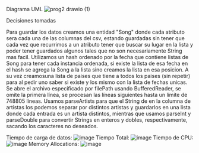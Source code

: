 Diagrama UML
![prog2 drawio (1)](https://github.com/santiurru/Obligatorio_PROG2_Camacho_Urrutia/assets/169061259/9c408847-2b4f-4d48-87de-b34553a694d3)

Decisiones tomadas

Para guardar los datos creamos una entidad "Song" donde cada atributo sera cada una de las columnas del csv, estando guardadas sin tener que cada vez que recurrimos a un atributo tener que buscar su lugar en la lista y poder tener guardados algunos tales que no son necesariamente String mas facil. Utilizamos un hash ordenado por la fecha que contiene listas de Song para tener cada instancia ordenada, si existe la lista de esa fecha en el hash se agrega la Song a la lista sino creamos la lista en esa posicion. A su vez creamosuna lista de paises que tiene a todos los paises (sin repetir) para al pedir uno saber si existe y los mismo con la lista de fechas unicas. Se abre el archivo especificado por filePath usando BufferedReader, se omite la primera línea, se procesan las líneas siguientes hasta un límite de 748805 líneas. Usamos parseArtists para que el String de en la columna de artistas los podemos separar por distintos artistas y guardarlos en una lista donde cada entrada es un artista  distintos, mientras que usamos parseInt y parseDouble para convertir Strings en enteros y dobles, respectivamente, sacando los caracteres no deseados.

Tiempo de carga de datos:
![image](https://github.com/santiurru/Obligatorio_PROG2_Camacho_Urrutia/assets/103275179/6c5c10a6-3425-4e72-a19e-c4ac5c43ca37)
Tiempo Total:
![image](https://github.com/santiurru/Obligatorio_PROG2_Camacho_Urrutia/assets/103275179/5c1c7a9c-5e83-4ac0-ad08-d4542150099a)
Tiempo de CPU:
![image](https://github.com/santiurru/Obligatorio_PROG2_Camacho_Urrutia/assets/103275179/c0455659-de37-4aaf-988c-8995063ab7fd)
Memory Allocations:
![image](https://github.com/santiurru/Obligatorio_PROG2_Camacho_Urrutia/assets/103275179/c81b8d32-b715-4412-aa4e-a89c9848dc06)

